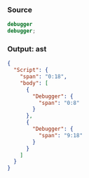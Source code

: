### Source
```js
debugger
debugger;
```

### Output: ast
```json
{
  "Script": {
    "span": "0:18",
    "body": [
      {
        "Debugger": {
          "span": "0:8"
        }
      },
      {
        "Debugger": {
          "span": "9:18"
        }
      }
    ]
  }
}
```
